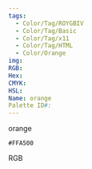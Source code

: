 ```yaml
---
tags:
  - Color/Tag/ROYGBIV
  - Color/Tag/Basic
  - Color/Tag/x11
  - Color/Tag/HTML
  - Color/Orange
img: 
RGB: 
Hex: 
CMYK: 
HSL: 
Name: orange
Palette ID#:
---
```

orange
```palette
#FFA500
```
RGB